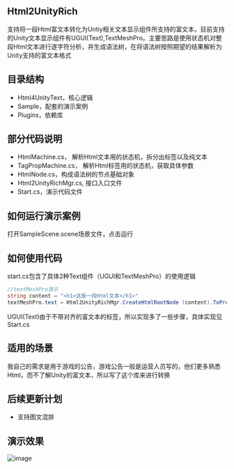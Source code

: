 ## Html2UnityRich
支持将一段Html富文本转化为Untiy相关文本显示组件所支持的富文本，目前支持的Unity文本显示组件有UGUI(Text),TextMeshPro。主要思路是使用状态机对整段Html文本进行逐字符分析，并生成语法树，在将语法树按照期望的结果解析为Unity支持的富文本格式



## 目录结构

- Html4UnityText，核心逻辑
- Sample，配套的演示案例
- Plugins，依赖库



## 部分代码说明

- HtmlMachine.cs， 解析Html文本用的状态机，拆分出标签以及纯文本
- TagPropMachine.cs， 解析Html标签用的状态机，获取具体参数
- HtmlNode.cs，构成语法树的节点基础对象
- Html2UnityRichMgr.cs,  接口入口文件
- Start.cs，演示代码文件



## 如何运行演示案例

打开SampleScene.scene场景文件，点击运行



## 如何使用代码

start.cs包含了具体2种Text组件（UGUI和TextMeshPro）的使用逻辑

```c#
//textMeshPro演示
string content = "<h1>这是一段Html文本</h1>"
textMeshPro.text = Html2UnityRichMgr.CreateHtmlRootNode (content).ToPropNode ().ToUnityRichNode ().ToTextProRichText ();
```

UGUI(Text)由于不带对齐的富文本的标签，所以实现多了一些步骤，具体实现见Start.cs

## 适用的场景
我自己的需求是用于游戏的公告，游戏公告一般是运营人员写的，他们更多熟悉Html，而不了解Unity的富文本，所以写了这个库来进行转换

## 后续更新计划
- 支持图文混排

## 演示效果
![image](https://user-images.githubusercontent.com/38308449/206893926-f05ac168-0b64-4d25-bc3e-c2e944f91464.png)

